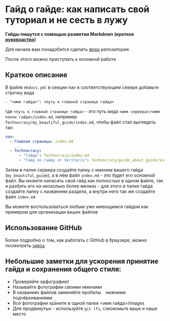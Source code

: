 # Гайд о гайде: как написать свой туториал и не сесть в лужу

**Гайды пишутся с помощью разметки Markdown (краткое [руководство](https://gist.github.com/Jekins/2bf2d0638163f1294637))**

Для начала вам понадобится сделать [форк](https://github.com/Dreamfinity/Guides/fork) репозитория

После этого можно приступать к основной работе

## Краткое описание

В файле `mkdocs.yml` в секции nav в соответствующем севере добавьте строчку вида 

```
- "<имя гайда>": <путь к главной странице гайда>
```
где `<путь к главной странице гайда>` - это путь вида `<имя сервера>/<имя папки гайда>/index.md`, например
`Technocracy/my_beautiful_guide/index.md`, чтобы файл стал выглядеть так:

```yaml
nav:
  - Главная страница: index.md
    ...
  - Technocracy:
      - "Гайды": Technocracy/index.md
      - "Гайд по гайду от Veritaris": Technocracy/guide_about_guide/index.md
```

Затем в папке сервера создайте папку с именем вашего гайда (`my_beautiful_guide`), а в нём файл `index.md` - это будет 
его основной файл. Вы можете написать свой гайд как полностью в одном файле, так и разбить его на несколько более мелких - для
этого в папке гайда создайте папку с названием раздела, а внутри него так же создайте файл `index.md`

Вы можете воспользоваться любым уже имеющимся гайдом как примером для организации ваших файлов

## Использование GitHub
Более подробно о том, как работать с GitHub в браузере, можно посмотреть [здесь](./github_usage/index.md)


## Небольшие заметки для ускорения принятие гайда и сохранения общего стиля:
- Проверяйте орфографию!
- Называйте фотографии своими именами
- В названиях файлов заменяйте пробелы ` ` нижними подчёркиваниями `_`
- Все фотографии храните в одной папке <имя гайда>/images
- Для продвинутых - используйте `git lfs`, сэкономьте ваше и наше место
